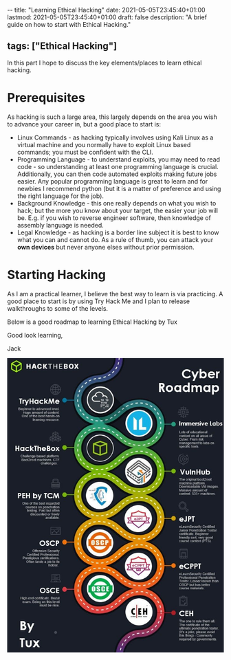 --
title: "Learning Ethical Hacking"
date: 2021-05-05T23:45:40+01:00
lastmod: 2021-05-05T23:45:40+01:00
draft: false
description: "A brief guide on how to start with Ethical Hacking."

tags: ["Ethical Hacking"]
---

In this part I hope to discuss the key elements/places to learn ethical hacking.

# Prerequisites

As hacking is such a large area, this largely depends on the area you wish to advance your career in, but a good place to start is:

- Linux Commands - as hacking typically involves using Kali Linux as a virtual machine and you normally have to exploit Linux based commands; you must be confident with the CLI.
- Programming Language - to understand exploits, you may need to read code - so understanding at least one programming language is crucial. Additionally, you can then code automated exploits making future jobs easier. Any popular programming language is great to learn and for newbies I recommend python (but it is a matter of preference and using the right language for the job).
- Background Knowledge - this one really depends on what you wish to hack; but the more you know about your target, the easier your job will be. E.g. if you wish to reverse engineer software, then knowledge of assembly language is needed.
- Legal Knowledge - as hacking is a border line subject it is best to know what you can and cannot do. As a rule of thumb, you can attack your **own devices** but never anyone elses without prior permission.

# Starting Hacking

As I am a practical learner, I believe the best way to learn is via practicing. A good place to start is by using Try Hack Me and I plan to release walkthroughs to some of the levels.

Below is a good roadmap to learning Ethical Hacking by Tux

Good look learning,

Jack

![Ethical Hacking Roadmap](CyberRoadmap.png)
